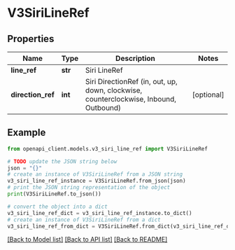 # V3SiriLineRef


## Properties

Name | Type | Description | Notes
------------ | ------------- | ------------- | -------------
**line_ref** | **str** | Siri LineRef | 
**direction_ref** | **int** | Siri DirectionRef  (in, out, up, down, clockwise, counterclockwise, Inbound, Outbound) | [optional] 

## Example

```python
from openapi_client.models.v3_siri_line_ref import V3SiriLineRef

# TODO update the JSON string below
json = "{}"
# create an instance of V3SiriLineRef from a JSON string
v3_siri_line_ref_instance = V3SiriLineRef.from_json(json)
# print the JSON string representation of the object
print(V3SiriLineRef.to_json())

# convert the object into a dict
v3_siri_line_ref_dict = v3_siri_line_ref_instance.to_dict()
# create an instance of V3SiriLineRef from a dict
v3_siri_line_ref_from_dict = V3SiriLineRef.from_dict(v3_siri_line_ref_dict)
```
[[Back to Model list]](../README.md#documentation-for-models) [[Back to API list]](../README.md#documentation-for-api-endpoints) [[Back to README]](../README.md)


